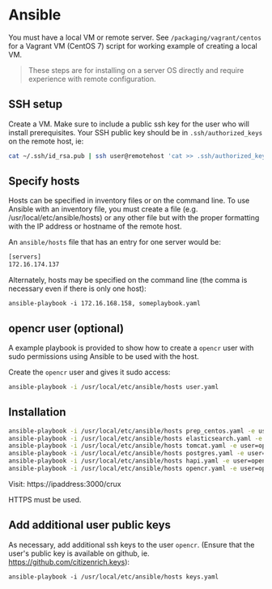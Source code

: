 # Ansible

You must have a local VM or remote server. See `/packaging/vagrant/centos` for a Vagrant VM (CentOS 7) script for working example of creating a local VM.

> These steps are for installing on a server OS directly and require experience with remote configuration.

## SSH setup

Create a VM. Make sure to include a public ssh key for the user who will install prerequisites. Your SSH public key should be in `.ssh/authorized_keys` on the remote host, ie:
```sh
cat ~/.ssh/id_rsa.pub | ssh user@remotehost 'cat >> .ssh/authorized_keys'
```

## Specify hosts

Hosts can be specified in inventory files or on the command line. To use Ansible with an inventory file, you must create a file (e.g. /usr/local/etc/ansible/hosts) or any other file but with the proper formatting with the IP address or hostname of the remote host. 

An `ansible/hosts` file that has an entry for one server would be:
```sh
[servers]
172.16.174.137
```

Alternately, hosts may be specified on the command line (the comma is necessary even if there is only one host):
```
ansible-playbook -i 172.16.168.158, someplaybook.yaml
```

## opencr user (optional)

A example playbook is provided to show how to create a `opencr` user with sudo permissions using Ansible to be used with the host. 

Create the `opencr` user and gives it sudo access:
```sh
ansible-playbook -i /usr/local/etc/ansible/hosts user.yaml
```

## Installation

```sh 
ansible-playbook -i /usr/local/etc/ansible/hosts prep_centos.yaml -e user=opencr
ansible-playbook -i /usr/local/etc/ansible/hosts elasticsearch.yaml -e user=opencr
ansible-playbook -i /usr/local/etc/ansible/hosts tomcat.yaml -e user=opencr
ansible-playbook -i /usr/local/etc/ansible/hosts postgres.yaml -e user=opencr -e pgpass=hapi
ansible-playbook -i /usr/local/etc/ansible/hosts hapi.yaml -e user=opencr
ansible-playbook -i /usr/local/etc/ansible/hosts opencr.yaml -e user=opencr
```

Visit: https://ipaddress:3000/crux

HTTPS must be used.


## Add additional user public keys

As necessary, add additional ssh keys to the user `opencr`. (Ensure that the user's public key is available on github, ie. https://github.com/citizenrich.keys):
```
ansible-playbook -i /usr/local/etc/ansible/hosts keys.yaml
```